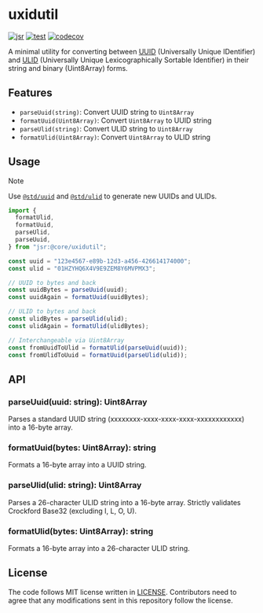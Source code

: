 # uxidutil

[![jsr](https://jsr.io/badges/@core/uxidutil)](https://jsr.io/@core/uxidutil)
[![test](https://github.com/jsr-core/uxidutil/actions/workflows/test.yml/badge.svg)](https://github.com/jsr-core/uxidutil/actions/workflows/test.yml)
[![codecov](https://codecov.io/github/jsr-core/uxidutil/graph/badge.svg?token=PHQ8VUOfcE)](https://codecov.io/github/jsr-core/uxidutil)

A minimal utility for converting between [UUID] (Universally Unique IDentifier)
and [ULID] (Universally Unique Lexicographically Sortable Identifier) in their
string and binary (Uint8Array) forms.

[UUID]: https://www.rfc-editor.org/rfc/rfc9562.html
[ULID]: https://github.com/ulid/spec

## Features

- `parseUuid(string)`: Convert UUID string to `Uint8Array`
- `formatUuid(Uint8Array)`: Convert `Uint8Array` to UUID string
- `parseUlid(string)`: Convert ULID string to `Uint8Array`
- `formatUlid(Uint8Array)`: Convert `Uint8Array` to ULID string

## Usage

> [!NOTE]
>
> Use [`@std/uuid`] and [`@std/ulid`] to generate new UUIDs and ULIDs.

[`@std/uuid`]: https://jsr.io/@std/uuid
[`@std/ulid`]: https://jsr.io/@std/ulid

```ts
import {
  formatUlid,
  formatUuid,
  parseUlid,
  parseUuid,
} from "jsr:@core/uxidutil";

const uuid = "123e4567-e89b-12d3-a456-426614174000";
const ulid = "01HZYHQ6X4V9E9ZEM8Y6MVPMX3";

// UUID to bytes and back
const uuidBytes = parseUuid(uuid);
const uuidAgain = formatUuid(uuidBytes);

// ULID to bytes and back
const ulidBytes = parseUlid(ulid);
const ulidAgain = formatUlid(ulidBytes);

// Interchangeable via Uint8Array
const fromUuidToUlid = formatUlid(parseUuid(uuid));
const fromUlidToUuid = formatUuid(parseUlid(ulid));
```

## API

### parseUuid(uuid: string): Uint8Array

Parses a standard UUID string (xxxxxxxx-xxxx-xxxx-xxxx-xxxxxxxxxxxx) into a
16-byte array.

### formatUuid(bytes: Uint8Array): string

Formats a 16-byte array into a UUID string.

### parseUlid(ulid: string): Uint8Array

Parses a 26-character ULID string into a 16-byte array. Strictly validates
Crockford Base32 (excluding I, L, O, U).

### formatUlid(bytes: Uint8Array): string

Formats a 16-byte array into a 26-character ULID string.

## License

The code follows MIT license written in [LICENSE](./LICENSE). Contributors need
to agree that any modifications sent in this repository follow the license.
